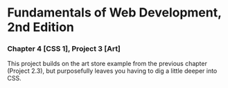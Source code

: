 # Fundamentals of Web Development, 2nd Edition

### Chapter 4 [CSS 1], Project 3 [Art]

This project builds on the art store example from the previous chapter (Project 2.3), but purposefully leaves you having to dig a little deeper into CSS.
